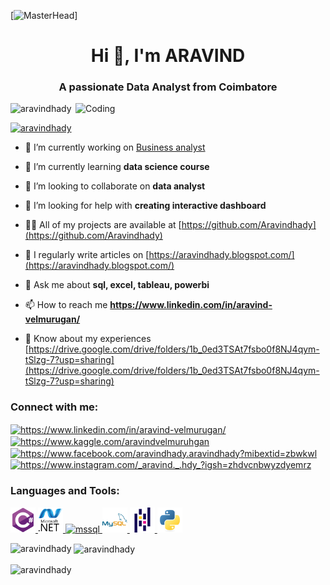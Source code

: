 [![MasterHead](https://static.wixstatic.com/media/6c3893_60b02f5779ab4a239a715f41ba6a007e~mv2_d_5000_1447_s_2.gif)]
<h1 align="center">Hi 👋, I'm ARAVIND</h1>
<h3 align="center">A passionate Data Analyst from Coimbatore</h3>
<img align="right" alt="Coding" width="400" src="https://imarticus.org/blog/wp-content/uploads/2019/05/daonline.gif">


<p align="left"> <img src="https://komarev.com/ghpvc/?username=aravindhady&label=Profile%20views&color=0e75b6&style=flat" alt="aravindhady" /> </p>

<p align="left"> <a href="https://github.com/ryo-ma/github-profile-trophy"><img src="https://github-profile-trophy.vercel.app/?username=aravindhady" alt="aravindhady" /></a> </p>

- 🔭 I’m currently working on [Business analyst](https://github.com/Aravindhady/PIZZA-SALES-)

- 🌱 I’m currently learning **data science course**

- 👯 I’m looking to collaborate on **data analyst**

- 🤝 I’m looking for help with **creating interactive dashboard**

- 👨‍💻 All of my projects are available at [https://github.com/Aravindhady](https://github.com/Aravindhady)

- 📝 I regularly write articles on [https://aravindhady.blogspot.com/](https://aravindhady.blogspot.com/)

- 💬 Ask me about **sql, excel, tableau, powerbi**

- 📫 How to reach me **https://www.linkedin.com/in/aravind-velmurugan/**

- 📄 Know about my experiences [https://drive.google.com/drive/folders/1b_0ed3TSAt7fsbo0f8NJ4qym-tSlzg-7?usp=sharing](https://drive.google.com/drive/folders/1b_0ed3TSAt7fsbo0f8NJ4qym-tSlzg-7?usp=sharing)

<h3 align="left">Connect with me:</h3>
<p align="left">
<a href="https://linkedin.com/in/https://www.linkedin.com/in/aravind-velmurugan/" target="blank"><img align="center" src="https://raw.githubusercontent.com/rahuldkjain/github-profile-readme-generator/master/src/images/icons/Social/linked-in-alt.svg" alt="https://www.linkedin.com/in/aravind-velmurugan/" height="30" width="40" /></a>
<a href="https://kaggle.com/https://www.kaggle.com/aravindvelmuruhgan" target="blank"><img align="center" src="https://raw.githubusercontent.com/rahuldkjain/github-profile-readme-generator/master/src/images/icons/Social/kaggle.svg" alt="https://www.kaggle.com/aravindvelmuruhgan" height="30" width="40" /></a>
<a href="https://fb.com/https://www.facebook.com/aravindhady.aravindhady?mibextid=zbwkwl" target="blank"><img align="center" src="https://raw.githubusercontent.com/rahuldkjain/github-profile-readme-generator/master/src/images/icons/Social/facebook.svg" alt="https://www.facebook.com/aravindhady.aravindhady?mibextid=zbwkwl" height="30" width="40" /></a>
<a href="https://instagram.com/https://www.instagram.com/_aravind._.hdy_?igsh=zhdvcnbwyzdyemrz" target="blank"><img align="center" src="https://raw.githubusercontent.com/rahuldkjain/github-profile-readme-generator/master/src/images/icons/Social/instagram.svg" alt="https://www.instagram.com/_aravind._.hdy_?igsh=zhdvcnbwyzdyemrz" height="30" width="40" /></a>
</p>

<h3 align="left">Languages and Tools:</h3>
<p align="left"> <a href="https://www.w3schools.com/cs/" target="_blank" rel="noreferrer"> <img src="https://raw.githubusercontent.com/devicons/devicon/master/icons/csharp/csharp-original.svg" alt="csharp" width="40" height="40"/> </a> <a href="https://dotnet.microsoft.com/" target="_blank" rel="noreferrer"> <img src="https://raw.githubusercontent.com/devicons/devicon/master/icons/dot-net/dot-net-original-wordmark.svg" alt="dotnet" width="40" height="40"/> </a> <a href="https://www.microsoft.com/en-us/sql-server" target="_blank" rel="noreferrer"> <img src="https://www.svgrepo.com/show/303229/microsoft-sql-server-logo.svg" alt="mssql" width="40" height="40"/> </a> <a href="https://www.mysql.com/" target="_blank" rel="noreferrer"> <img src="https://raw.githubusercontent.com/devicons/devicon/master/icons/mysql/mysql-original-wordmark.svg" alt="mysql" width="40" height="40"/> </a> <a href="https://pandas.pydata.org/" target="_blank" rel="noreferrer"> <img src="https://raw.githubusercontent.com/devicons/devicon/2ae2a900d2f041da66e950e4d48052658d850630/icons/pandas/pandas-original.svg" alt="pandas" width="40" height="40"/> </a> <a href="https://www.python.org" target="_blank" rel="noreferrer"> <img src="https://raw.githubusercontent.com/devicons/devicon/master/icons/python/python-original.svg" alt="python" width="40" height="40"/> </a> </p>

<p><img align="left" src="https://github-readme-stats.vercel.app/api/top-langs?username=aravindhady&show_icons=true&locale=en&layout=compact" alt="aravindhady" /></p>

<p>&nbsp;<img align="center" src="https://github-readme-stats.vercel.app/api?username=aravindhady&show_icons=true&locale=en" alt="aravindhady" /></p>

<p><img align="center" src="https://github-readme-streak-stats.herokuapp.com/?user=aravindhady&" alt="aravindhady" /></p>
